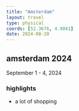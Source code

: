 ```yaml
---
title: "Amsterdam"
layout: travel
type: physical
coords: [52.3676, 4.9041]
date: 2024-08-20
---
```


## amsterdam 2024 
September 1 - 4, 2024

### highlights 
- a lot of shopping